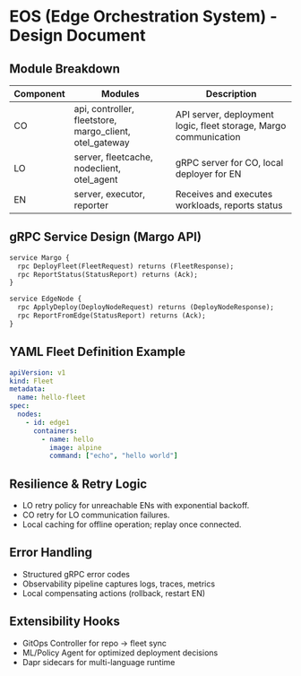# EOS (Edge Orchestration System) - Design Document

## Module Breakdown
| Component | Modules | Description |
|-----------|---------|-------------|
| CO | api, controller, fleetstore, margo_client, otel_gateway | API server, deployment logic, fleet storage, Margo communication |
| LO | server, fleetcache, nodeclient, otel_agent | gRPC server for CO, local deployer for EN |
| EN | server, executor, reporter | Receives and executes workloads, reports status |

## gRPC Service Design (Margo API)
```protobuf
service Margo {
  rpc DeployFleet(FleetRequest) returns (FleetResponse);
  rpc ReportStatus(StatusReport) returns (Ack);
}

service EdgeNode {
  rpc ApplyDeploy(DeployNodeRequest) returns (DeployNodeResponse);
  rpc ReportFromEdge(StatusReport) returns (Ack);
}
```

## YAML Fleet Definition Example
```yaml
apiVersion: v1
kind: Fleet
metadata:
  name: hello-fleet
spec:
  nodes:
    - id: edge1
      containers:
        - name: hello
          image: alpine
          command: ["echo", "hello world"]
```

## Resilience & Retry Logic
- LO retry policy for unreachable ENs with exponential backoff.
- CO retry for LO communication failures.
- Local caching for offline operation; replay once connected.

## Error Handling
- Structured gRPC error codes
- Observability pipeline captures logs, traces, metrics
- Local compensating actions (rollback, restart EN)

## Extensibility Hooks
- GitOps Controller for repo → fleet sync
- ML/Policy Agent for optimized deployment decisions
- Dapr sidecars for multi-language runtime